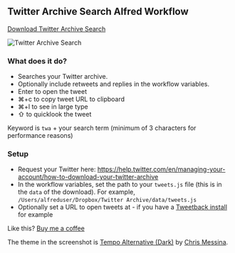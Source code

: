 ## Twitter Archive Search Alfred Workflow

[Download Twitter Archive Search](https://github.com/rknightuk/alfred-workflows/raw/main/workflows/twitter-archive-search/twitter-archive-search.alfredworkflow)

![Twitter Archive Search](src/screenshot.png)

### What does it do?

- Searches your Twitter archive.
- Optionally include retweets and replies in the workflow variables.
- Enter to open the tweet
- ⌘+c to copy tweet URL to clipboard
- ⌘+l to see in large type
- ⇧ to quicklook the tweet

Keyword is `twa` + your search term (minimum of 3 characters for performance reasons)

### Setup

- Request your Twitter here: https://help.twitter.com/en/managing-your-account/how-to-download-your-twitter-archive
- In the workflow variables, set the path to your `tweets.js` file (this is in the `data` of the download). For example, `/Users/alfreduser/Dropbox/Twitter Archive/data/tweets.js`
- Optionally set a URL to open tweets at - if you have a [Tweetback install](https://github.com/tweetback/tweetback) for example

Like this? [Buy me a coffee](https://www.buymeacoffee.com/rknightuk)

The theme in the screenshot is [Tempo Alternative (Dark)](https://github.com/chrismessina/alfred-theme-tempo#tempo-alternative-dark) by [Chris Messina](https://github.com/chrismessina).
